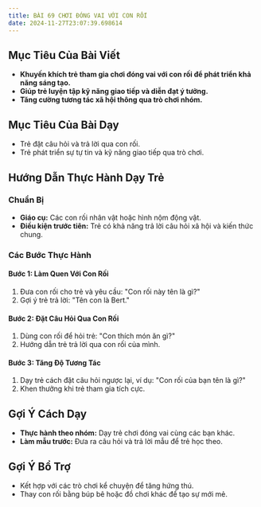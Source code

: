 ```yaml
---
title: BÀI 69 CHƠI ĐÓNG VAI VỚI CON RỐI
date: 2024-11-27T23:07:39.698614
---
```


## Mục Tiêu Của Bài Viết
- **Khuyến khích trẻ tham gia chơi đóng vai với con rối để phát triển khả năng sáng tạo.**
- **Giúp trẻ luyện tập kỹ năng giao tiếp và diễn đạt ý tưởng.**
- **Tăng cường tương tác xã hội thông qua trò chơi nhóm.**

## Mục Tiêu Của Bài Dạy
- Trẻ đặt câu hỏi và trả lời qua con rối.
- Trẻ phát triển sự tự tin và kỹ năng giao tiếp qua trò chơi.

## Hướng Dẫn Thực Hành Dạy Trẻ

### Chuẩn Bị
- **Giáo cụ:** Các con rối nhân vật hoặc hình nộm động vật.
- **Điều kiện trước tiên:** Trẻ có khả năng trả lời câu hỏi xã hội và kiến thức chung.

### Các Bước Thực Hành
#### Bước 1: Làm Quen Với Con Rối
1. Đưa con rối cho trẻ và yêu cầu: "Con rối này tên là gì?"
2. Gợi ý trẻ trả lời: "Tên con là Bert."

#### Bước 2: Đặt Câu Hỏi Qua Con Rối
1. Dùng con rối để hỏi trẻ: "Con thích món ăn gì?"
2. Hướng dẫn trẻ trả lời qua con rối của mình.

#### Bước 3: Tăng Độ Tương Tác
1. Dạy trẻ cách đặt câu hỏi ngược lại, ví dụ: "Con rối của bạn tên là gì?"
2. Khen thưởng khi trẻ tham gia tích cực.

## Gợi Ý Cách Dạy
- **Thực hành theo nhóm:** Dạy trẻ chơi đóng vai cùng các bạn khác.
- **Làm mẫu trước:** Đưa ra câu hỏi và trả lời mẫu để trẻ học theo.

## Gợi Ý Bổ Trợ
- Kết hợp với các trò chơi kể chuyện để tăng hứng thú.
- Thay con rối bằng búp bê hoặc đồ chơi khác để tạo sự mới mẻ.
